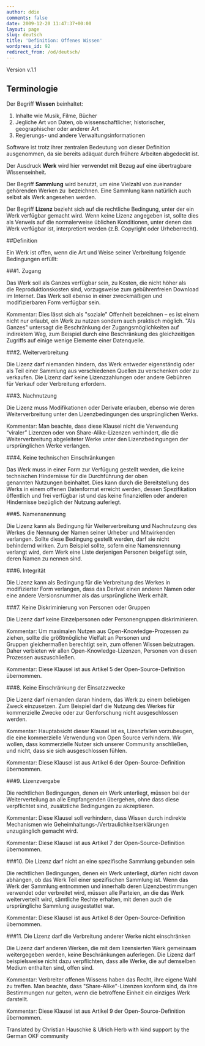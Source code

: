 ```yaml
---
author: ddie
comments: false
date: 2009-12-20 11:47:37+00:00
layout: page
slug: deutsch
title: 'Definition: Offenes Wissen'
wordpress_id: 92
redirect_from: /od/deutsch/
---
```


Version v.1.1

## Terminologie

Der Begriff **Wissen** beinhaltet:

1. Inhalte wie Musik, Filme, Bücher
2. Jegliche Art von Daten, ob wissenschaftlicher, historischer, geographischer oder anderer Art
3. Regierungs- und andere Verwaltungsinformationen 

Software ist trotz ihrer zentralen Bedeutung von dieser Definition ausgenommen, da sie bereits adäquat durch frühere Arbeiten abgedeckt ist. 

Der Ausdruck **Werk** wird hier verwendet mit Bezug auf eine übertragbare Wissenseinheit.

Der Begriff **Sammlung** wird benutzt, um eine Vielzahl von zueinander gehörenden Werken zu  bezeichnen. Eine Sammlung kann natürlich auch selbst als Werk angesehen werden.
 
Der Begriff **Lizenz** bezieht sich auf die rechtliche Bedingung, unter der ein Werk verfügbar gemacht wird. Wenn keine Lizenz angegeben ist, sollte dies als Verweis auf die normalerweise üblichen Konditionen, unter denen das Werk verfügbar ist, interpretiert werden (z.B. Copyright oder Urheberrecht).


##Definition

Ein Werk ist offen, wenn die Art und Weise seiner Verbreitung folgende Bedingungen erfüllt:

###1. Zugang

Das Werk soll als Ganzes verfügbar sein, zu Kosten, die nicht höher als die Reproduktionskosten sind, vorzugsweise zum gebührenfreien Download im Internet. Das Werk soll ebenso in einer zweckmäßigen und modifizierbaren Form verfügbar sein.

Kommentar: Dies lässt sich als "soziale" Offenheit bezeichnen – es ist einem nicht nur erlaubt, ein Werk zu nutzen sondern auch praktisch möglich. "Als Ganzes" untersagt die Beschränkung der Zugangsmöglichkeiten auf indirektem Weg, zum Beispiel durch eine Beschränkung des gleichzeitigen Zugriffs auf einige wenige Elemente einer Datenquelle.

###2. Weiterverbreitung

Die Lizenz darf niemanden hindern, das Werk entweder eigenständig oder als Teil einer Sammlung aus verschiedenen Quellen zu verschenken oder zu verkaufen. Die Lizenz darf keine Lizenzzahlungen oder andere Gebühren für Verkauf oder Verbreitung erfordern.

###3. Nachnutzung 

Die Lizenz muss Modifikationen oder Derivate erlauben, ebenso wie deren Weiterverbreitung unter den Lizenzbedingungen des ursprünglichen Werks.

Kommentar: Man beachte, dass diese Klausel nicht die Verwendung “viraler” Lizenzen oder von Share-Alike-Lizenzen verhindert, die die Weiterverbreitung abgeleiteter Werke unter den Lizenzbedingungen der ursprünglichen Werke verlangen.

###4. Keine technischen Einschränkungen

Das Werk muss in einer Form zur Verfügung gestellt werden, die keine technischen Hindernisse für die Durchführung der oben genannten Nutzungen beinhaltet. Dies kann durch die Bereitstellung des Werks in einem offenen Datenformat erreicht werden, dessen Spezifikation öffentlich und frei verfügbar ist und das keine finanziellen oder anderen Hindernisse bezüglich der Nutzung auferlegt.

###5. Namensnennung

Die Lizenz kann als Bedingung für Weiterverbreitung und Nachnutzung des Werkes die Nennung der Namen seiner Urheber und Mitwirkenden verlangen. Sollte diese Bedingung gestellt werden, darf sie nicht behindernd wirken. Zum Beispiel sollte, sofern eine Namensnennung verlangt wird, dem Werk eine Liste derjenigen Personen beigefügt sein, deren Namen zu nennen sind.


###6. Integrität

Die Lizenz kann als Bedingung für die Verbreitung des Werkes in modifizierter Form verlangen, dass das Derivat einen anderen Namen oder eine andere Versionsnummer als das ursprüngliche Werk erhält.

###7. Keine Diskriminierung von Personen oder Gruppen

Die Lizenz darf keine Einzelpersonen oder Personengruppen diskriminieren.

Kommentar: Um maximalen Nutzen aus Open-Knowledge-Prozessen zu ziehen, sollte die größtmögliche Vielfalt an Personen und Gruppen gleichermaßen berechtigt sein, zum offenen Wissen beizutragen. Daher verbieten wir allen Open-Knowledge-Lizenzen, Personen von diesen Prozessen auszuschließen.

Kommentar: Diese Klausel ist aus Artikel 5 der Open-Source-Definition übernommen.

###8. Keine Einschränkung der Einsatzzwecke

Die Lizenz darf niemanden daran hindern, das Werk zu einem beliebigen Zweck einzusetzen. Zum Beispiel darf die Nutzung des Werkes für kommerzielle Zwecke oder zur Genforschung nicht ausgeschlossen werden.

Kommentar: Hauptabsicht dieser Klausel ist es, Lizenzfallen vorzubeugen, die eine kommerzielle Verwendung von Open Source verhindern. Wir wollen, dass kommerzielle Nutzer sich unserer Community anschließen, und nicht, dass sie sich ausgeschlossen fühlen. 

Kommentar: Diese Klausel ist aus Artikel 6 der Open-Source-Definition übernommen.

###9. Lizenzvergabe

Die rechtlichen Bedingungen, denen ein Werk unterliegt, müssen bei der Weiterverteilung an alle Empfangenden übergehen, ohne dass diese verpflichtet sind, zusätzliche Bedingungen zu akzeptieren.

Kommentar: Diese Klausel soll verhindern, dass Wissen durch indirekte Mechanismen wie Geheimhaltungs-/Vertraulichkeitserklärungen unzugänglich gemacht wird.

Kommentar: Diese Klausel ist aus Artikel 7 der Open-Source-Definition übernommen.


###10. Die Lizenz darf nicht an eine spezifische Sammlung gebunden sein

Die rechtlichen Bedingungen, denen ein Werk unterliegt, dürfen nicht davon abhängen, ob das Werk Teil einer spezifischen Sammlung ist. Wenn das Werk der Sammlung entnommen und innerhalb deren Lizenzbestimmungen verwendet oder verbreitet wird, müssen alle Parteien, an die das Werk weiterverteilt wird, sämtliche Rechte erhalten, mit denen auch die ursprüngliche Sammlung ausgestattet war.

Kommentar: Diese Klausel ist aus Artikel 8 der Open-Source-Definition übernommen.


###11. Die Lizenz darf die Verbreitung anderer Werke nicht einschränken

Die Lizenz darf anderen Werken, die mit dem lizensierten Werk gemeinsam weitergegeben werden, keine Beschränkungen auferlegen. Die Lizenz darf beispielsweise nicht dazu verpflichten, dass alle Werke, die auf demselben Medium enthalten sind, offen sind.

Kommentar: Verbreiter offenen Wissens haben das Recht, ihre eigene Wahl zu treffen. Man beachte, dass "Share-Alike"-Lizenzen konform sind, da ihre Bestimmungen nur gelten, wenn die betroffene Einheit ein einziges Werk darstellt.  

Kommentar: Diese Klausel ist aus Artikel 9 der Open-Source-Definition übernommen.


Translated by Christian Hauschke & Ulrich Herb with kind support by the German OKF community
